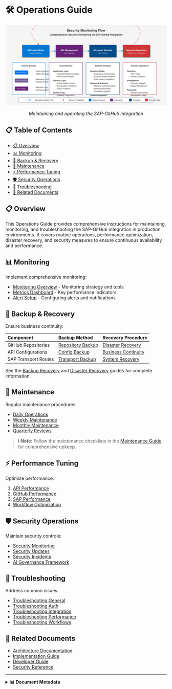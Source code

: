 # 🛠️ Operations Guide

<div align="center">
  
  <img src="../../assets/images/flows/security-monitoring-flow.svg" alt="Operations Overview" width="700">
  
  *Maintaining and operating the SAP-GitHub integration*
</div>

## 📋 Table of Contents

- [📋 Overview](#-overview)
- [📊 Monitoring](#-monitoring)
- [💾 Backup & Recovery](#-backup--recovery)
- [🔧 Maintenance](#-maintenance)
- [⚡ Performance Tuning](#-performance-tuning)
- [🛡️ Security Operations](#️-security-operations)
- [🚨 Troubleshooting](#-troubleshooting)
- [🔗 Related Documents](#-related-documents)

## 📋 Overview

This Operations Guide provides comprehensive instructions for maintaining, monitoring, and troubleshooting the SAP-GitHub integration in production environments. It covers routine operations, performance optimization, disaster recovery, and security measures to ensure continuous availability and performance.

## 📊 Monitoring

Implement comprehensive monitoring:

- [Monitoring Overview](./monitoring.md) - Monitoring strategy and tools
- [Metrics Dashboard](./metrics-dashboard.md) - Key performance indicators
- [Alert Setup](./maintenance/alert-setup.md) - Configuring alerts and notifications

## 💾 Backup & Recovery

Ensure business continuity:

| Component | Backup Method | Recovery Procedure |
|:----------|:--------------|:-------------------|
| GitHub Repositories | [Repository Backup](./maintenance/repository-backup.md) | [Disaster Recovery](./disaster-recovery.md) |
| API Configurations | [Config Backup](./maintenance/config-backup.md) | [Business Continuity](./maintenance/business-continuity.md) |
| SAP Transport Routes | [Transport Backup](./maintenance/backup-strategy.md) | [System Recovery](./backup-recovery.md) |

See the [Backup Recovery](./backup-recovery.md) and [Disaster Recovery](./disaster-recovery.md) guides for complete information.

## 🔧 Maintenance

Regular maintenance procedures:

- [Daily Operations](./maintenance/daily-operations.md)
- [Weekly Maintenance](./maintenance/weekly-maintenance.md)
- [Monthly Maintenance](./maintenance/monthly-maintenance.md)
- [Quarterly Reviews](./maintenance/quarterly-reviews.md)

> **ℹ️ Note:** Follow the maintenance checklists in the [Maintenance Guide](./maintenance-guide.md) for comprehensive upkeep.

## ⚡ Performance Tuning

Optimize performance:

1. [API Performance](./maintenance/api-performance.md)
2. [GitHub Performance](./maintenance/github-performance.md)
3. [SAP Performance](./maintenance/sap-performance.md)
4. [Workflow Optimization](./maintenance/workflow-optimization.md)

## 🛡️ Security Operations

Maintain security controls:

- [Security Monitoring](./security/context-aware-security.md)
- [Security Updates](./maintenance/security-updates.md)
- [Security Incidents](./maintenance/security-incidents.md)
- [AI Governance Framework](./security/ai-governance-framework.md)

## 🚨 Troubleshooting

Address common issues:

- [Troubleshooting General](./maintenance/troubleshooting-general.md)
- [Troubleshooting Auth](./maintenance/troubleshooting-auth.md)
- [Troubleshooting Integration](./maintenance/troubleshooting-integration.md)
- [Troubleshooting Performance](./maintenance/troubleshooting-performance.md)
- [Troubleshooting Workflows](./maintenance/troubleshooting-workflows.md)

## 🔗 Related Documents

- [Architecture Documentation](../1-architecture/README.md)
- [Implementation Guide](../2-implementation-guide/README.md)
- [Developer Guide](../3-developer-guide/README.md)
- [Security Reference](../5-reference/security-reference/index.md)

---

<details>
<summary><strong>📊 Document Metadata</strong></summary>

- **Last Updated:** 2025-04-07
- **Author:** SAP-GitHub Integration Team
- **Version:** 1.0.0
- **Status:** Published
</details>